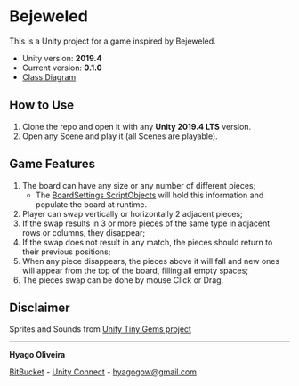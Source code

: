 # Bejeweled

This is a Unity project for a game inspired by Bejeweled.

* Unity version: **2019.4**
* Current version: **0.1.0**
* [Class Diagram ](https://drive.google.com/file/d/1u3dMu-TQH_jV4uT2XrP4JqLsSN9waI-Y/view?usp=sharing)

## How to Use

1. Clone the repo and open it with any **Unity 2019.4 LTS** version. 
2. Open any Scene and play it (all Scenes are playable).

## Game Features

1. The board can have any size or any number of different pieces;
	- The [BoardSettings ScriptObjects](/Assets/Settings/Boards) will hold this information and populate the board at runtime.
2. Player can swap vertically or horizontally 2 adjacent pieces;
3. If the swap results in 3 or more pieces of the same type in adjacent rows or columns, they disappear;
4. If the swap does not result in any match, the pieces should return to their previous positions;
5. When any piece disappears, the pieces above it will fall and new ones will appear from the top of the board, filling all empty spaces;
6. The pieces swap can be done by mouse Click or Drag.

## Disclaimer

Sprites and Sounds from [Unity Tiny Gems project](https://github.com/Unity-Technologies/ProjectTinySamples/tree/master/TinyGems)

---

**Hyago Oliveira**

[BitBucket](https://bitbucket.org/HyagoGow/) -
[Unity Connect](https://connect.unity.com/u/hyago-oliveira) -
<hyagogow@gmail.com>
